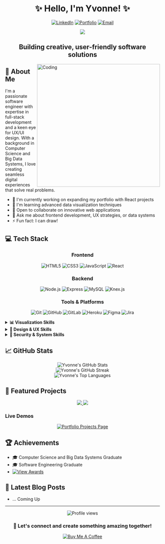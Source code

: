 # <div align="center">✨ Hello, I'm Yvonne! ✨</div>

<div align="center">
  
[![LinkedIn](https://img.shields.io/badge/LinkedIn-Connect-0A66C2?style=for-the-badge&logo=linkedin)](https://www.linkedin.com/in/yvonneitan)
[![Portfolio](https://img.shields.io/badge/Portfolio-Visit-ff69b4?style=for-the-badge&logo=google-chrome)](https://yvonneitan.com)
[![Email](https://img.shields.io/badge/Email-Contact-D14836?style=for-the-badge&logo=gmail)](mailto:yvonneitanny@gmail.com)

</div>

<div align="center">
  <img src="https://readme-typing-svg.herokuapp.com/?lines=Software+Developer;UI/UX+Enthusiast;Data+Analyst;Problem+Solver&center=true&width=380&height=45&color=f75c7e&vCenter=true&size=22">
</div>

## <div align="center">Building creative, user-friendly software solutions</div>

<img align="right" alt="Coding" width="400" src="https://media.giphy.com/media/L1R1tvI9svkIWwpVYr/giphy.gif">

## 🚀 About Me

I'm a passionate software engineer with expertise in full-stack development and a keen eye for UX/UI design. With a background in Computer Science and Big Data Systems, I love creating seamless digital experiences that solve real problems.

- 🔭 I'm currently working on expanding my portfolio with React projects
- 🌱 I'm learning advanced data visualization techniques
- 👯 Open to collaborate on innovative web applications
- 💬 Ask me about frontend development, UX strategies, or data systems
- ⚡ Fun fact: I can draw!

## 💻 Tech Stack

<div align="center">

### Frontend
![HTML5](https://img.shields.io/badge/HTML5-E34F26?style=flat-square&logo=html5&logoColor=white)
![CSS3](https://img.shields.io/badge/CSS3-1572B6?style=flat-square&logo=css3&logoColor=white)
![JavaScript](https://img.shields.io/badge/JavaScript-F7DF1E?style=flat-square&logo=javascript&logoColor=black)
![React](https://img.shields.io/badge/React-61DAFB?style=flat-square&logo=react&logoColor=black)

### Backend
![Node.js](https://img.shields.io/badge/Node.js-339933?style=flat-square&logo=node.js&logoColor=white)
![Express](https://img.shields.io/badge/Express-000000?style=flat-square&logo=express&logoColor=white)
![MySQL](https://img.shields.io/badge/MySQL-4479A1?style=flat-square&logo=mysql&logoColor=white)
![Knex.js](https://img.shields.io/badge/Knex.js-3C806F?style=flat-square)

### Tools & Platforms
![Git](https://img.shields.io/badge/Git-F05032?style=flat-square&logo=git&logoColor=white)
![GitHub](https://img.shields.io/badge/GitHub-181717?style=flat-square&logo=github&logoColor=white)
![GitLab](https://img.shields.io/badge/GitLab-FC6D26?style=flat-square&logo=gitlab&logoColor=white)
![Heroku](https://img.shields.io/badge/Heroku-430098?style=flat-square&logo=heroku&logoColor=white)
![Figma](https://img.shields.io/badge/Figma-F24E1E?style=flat-square&logo=figma&logoColor=white)
![Jira](https://img.shields.io/badge/Jira-0052CC?style=flat-square&logo=jira&logoColor=white)

</div>

<!-- Visualization skills -->
<details>
<summary><b>📊 Visualization Skills</b></summary>
<br>
  
![Power BI](https://img.shields.io/badge/Power%20BI-F2C811?style=for-the-badge&logo=power-bi&logoColor=black)
![Tableau](https://img.shields.io/badge/Tableau-E97627?style=for-the-badge&logo=tableau&logoColor=white)
![Data Mining](https://img.shields.io/badge/Data%20Mining-4A90E2?style=for-the-badge)
  
</details>

<!-- Design & UX skills -->
<details>
<summary><b>🎨 Design & UX Skills</b></summary>
<br>
  
![UX Strategy](https://img.shields.io/badge/UX%20Strategy-0D0D0D?style=for-the-badge&logo=adobe-xd&logoColor=white)
![Wireframes](https://img.shields.io/badge/Wireframes-808080?style=for-the-badge)
![Prototyping](https://img.shields.io/badge/Prototyping-F24E1E?style=for-the-badge&logo=figma&logoColor=white)
![User Testing](https://img.shields.io/badge/User%20Testing-FF4500?style=for-the-badge)
  
</details>

<!-- Advanced skills -->
<details>
<summary><b>🔐 Security & System Skills</b></summary>
<br>
  
![Cloud Computing](https://img.shields.io/badge/Cloud%20Computing-0078D4?style=for-the-badge&logo=microsoft-azure&logoColor=white)
![Azure DevOps](https://img.shields.io/badge/Azure%20DevOps-0078D7?style=for-the-badge&logo=azure-devops&logoColor=white)
![Data Security](https://img.shields.io/badge/Data%20Security-2F4F4F?style=for-the-badge&logo=lock&logoColor=white)
![System Administration (Linux)](https://img.shields.io/badge/Linux%20System%20Admin-FCC624?style=for-the-badge&logo=linux&logoColor=black)
![Bash](https://img.shields.io/badge/Bash-4EAA25?style=for-the-badge&logo=gnu-bash&logoColor=white)
  
</details>

## 📈 GitHub Stats

<div align="center">
  <img src="https://github-readme-stats.vercel.app/api?username=yvonneitan&show_icons=true&theme=radical" alt="Yvonne's GitHub Stats" />
</div>

<div align="center">
  <img src="https://github-readme-streak-stats.herokuapp.com/?user=yvonneitan&theme=radical" alt="Yvonne's GitHub Streak" />
</div>

<div align="center">
  <img src="https://github-readme-stats.vercel.app/api/top-langs/?username=yvonneitan&layout=compact&theme=radical" alt="Yvonne's Top Languages" />
</div>

## 🌟 Featured Projects
<div align="center">
  <a href="https://github.com/yvonneitan/yvonne-itangishaka-bandsite">
    <img src="https://github-readme-stats.vercel.app/api/pin/?username=yvonneitan&repo=yvonne-itangishaka-bandsite&theme=radical" />
  </a>
  <a href="https://github.com/yvonneitan/yvonne-itangishaka-capstone-project-client">
    <img src="https://github-readme-stats.vercel.app/api/pin/?username=yvonneitan&repo=yvonne-itangishaka-capstone-project-client&theme=radical" />
  </a>
</div>

### Live Demos

<div align="center">
  <a href="https://yvonneitan.com/projects" target="_blank">
    <img src="https://img.shields.io/badge/All_Projects-View_Portfolio-ff69b4?style=for-the-badge&logo=google-chrome" alt="Portfolio Projects Page" />
  </a>
</div>

## 🏆 Achievements

- 🎓 Computer Science and Big Data Systems Graduate
- 🎓 Software Engineering Graduate
- <a href="https://yvonneitan.com/awards" target="_blank"><img src="https://img.shields.io/badge/View_All_Awards-FFA500?style=for-the-badge&logo=trophy" alt="View Awards" /></a>

## 📝 Latest Blog Posts
<!-- BLOG-POST-LIST:START -->
- ... Coming Up
<!-- BLOG-POST-LIST:END -->

---

<div align="center">
  <img src="https://komarev.com/ghpvc/?username=yvonneitan&style=flat-square&color=blueviolet" alt="Profile views" />
</div>

<div align="center">
  
  ### 💬 Let's connect and create something amazing together!
  
  [![Buy Me A Coffee](https://img.shields.io/badge/Buy%20Me%20A%20Coffee-FFDD00?style=for-the-badge&logo=buy-me-a-coffee&logoColor=black)](https://www.buymeacoffee.com/yvonneitan)
  
</div>

<!--
**Note:** Replace yvonneitan with your actual GitHub username in all relevant places.
For the animations and stats to work, you'll need to:
1. Set up the GitHub readme stats by following instructions at: https://github.com/anuraghazra/github-readme-stats
2. Set up the typing animation by following: https://github.com/DenverCoder1/readme-typing-svg
3. For blog post automation, check: https://github.com/gautamkrishnar/blog-post-workflow
-->
